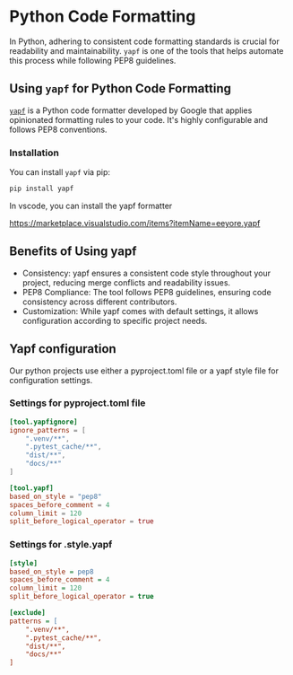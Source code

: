 # Python Code Formatting

In Python, adhering to consistent code formatting standards is crucial for readability and maintainability.
`yapf` is one of the tools that helps automate this process while following PEP8 guidelines.

## Using `yapf` for Python Code Formatting

[`yapf`](https://github.com/google/yapf) is a Python code formatter developed by Google that applies
opinionated formatting rules to your code. It's highly configurable and follows PEP8 conventions.

### Installation

You can install `yapf` via pip:

```bash
pip install yapf
```

In vscode, you can install the yapf formatter

<https://marketplace.visualstudio.com/items?itemName=eeyore.yapf>

## Benefits of Using yapf

- Consistency: yapf ensures a consistent code style throughout your project, reducing merge conflicts and readability issues.
- PEP8 Compliance: The tool follows PEP8 guidelines, ensuring code consistency across different contributors.
- Customization: While yapf comes with default settings, it allows configuration according to specific project needs.

## Yapf configuration

Our python projects use either a pyproject.toml file or a yapf style file for configuration settings.

### Settings for pyproject.toml file

```toml
[tool.yapfignore]
ignore_patterns = [
    ".venv/**",
    ".pytest_cache/**",
    "dist/**",
    "docs/**"
]

[tool.yapf]
based_on_style = "pep8"
spaces_before_comment = 4
column_limit = 120
split_before_logical_operator = true
```

### Settings for .style.yapf

```ini
[style]
based_on_style = pep8
spaces_before_comment = 4
column_limit = 120
split_before_logical_operator = true

[exclude]
patterns = [
    ".venv/**",
    ".pytest_cache/**",
    "dist/**",
    "docs/**"
]

